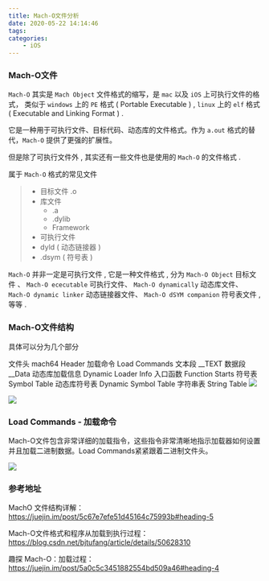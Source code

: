 ```yaml
---
title: Mach-O文件分析
date: 2020-05-22 14:14:46
tags:
categories:
	- iOS
---
```


### Mach-O文件

`Mach-O` 其实是 `Mach Object` 文件格式的缩写，是 `mac` 以及 `iOS` 上可执行文件的格式， 类似于 `windows` 上的 `PE` 格式 ( Portable Executable ) , `linux` 上的 `elf` 格式 ( Executable and Linking Format )  .

它是一种用于可执行文件、目标代码、动态库的文件格式。作为 `a.out` 格式的替代，`Mach-O` 提供了更强的扩展性。

但是除了可执行文件外 , 其实还有一些文件也是使用的 `Mach-O` 的文件格式 .

属于 `Mach-O` 格式的常见文件

> - 目标文件 .o
> - 库文件
>   - .a
>   - .dylib
>   - Framework
> - 可执行文件
> - dyld ( 动态链接器 )
> - .dsym ( 符号表 )

`Mach-O` 并非一定是可执行文件 , 它是一种文件格式 , 分为 `Mach-O Object` 目标文件 、 `Mach-O ececutable` 可执行文件、 `Mach-O dynamically` 动态库文件、 `Mach-O dynamic linker` 动态链接器文件、 `Mach-O dSYM companion` 符号表文件 , 等等 .

### Mach-O文件结构

具体可以分为几个部分

文件头 mach64 Header
加载命令 Load Commands
文本段 __TEXT
数据段 __Data
动态库加载信息 Dynamic Loader Info
入口函数 Function Starts
符号表 Symbol Table
动态库符号表 Dynamic Symbol Table
字符串表 String Table
![](1.jpg)

![](2.jpg)

### Load Commands - 加载命令

Mach-O文件包含非常详细的加载指令，这些指令非常清晰地指示加载器如何设置并且加载二进制数据。Load Commands紧紧跟着二进制文件头。

![](3.png)

### 参考地址

MachO 文件结构详解：https://juejin.im/post/5c67e7efe51d45164c75993b#heading-5

Mach-O文件格式和程序从加载到执行过程：https://blog.csdn.net/bjtufang/article/details/50628310

趣探 Mach-O：加载过程：https://juejin.im/post/5a0c5c3451882554bd509a46#heading-4

